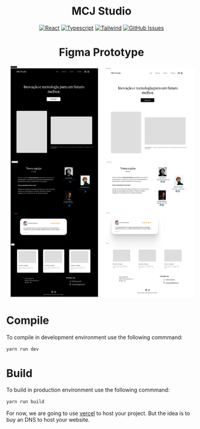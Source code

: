 <h1 align="center">MCJ Studio</h1>

<div align="center">

[![React](https://shields.io/badge/react-black?logo=react&style=for-the-badge)](https://react.dev/)
[![Typescript](https://shields.io/badge/TypeScript-0F172A?logo=TypeScript&logoColor=FFF&style=flat-square)](https://www.typescriptlang.org/)
[![Tailwind](https://img.shields.io/badge/tailwindcss-0F172A?&logo=tailwindcss)](https://tailwindcss.com/)
[![GitHub Issues](https://img.shields.io/github/issues/NvChad/NvChad.svg?style=flat-square&label=Issues&color=d77982)](https://github.com/rvlt0/mcj-studio/issues)

</div>

<h1 align="center">Figma Prototype</h1>

<div style="display: flex; flex-direction: row; justify-content: center; align-items: center">
    <img src="img/studio-dark.png" width="49%" alt="Dark theme"/>
    <img src="img/studio-light.png"  width="49%" alt="Light theme"/>
</div>

# Compile

To compile in development environment use the following commmand:

```bash
yarn run dev

```

# Build

To build in production environment use the following commmand:

```bash
yarn run build

```

For now, we are going to use [vercel](https://vercel.com/) to host your project. But the idea is to buy an DNS to host your website.
